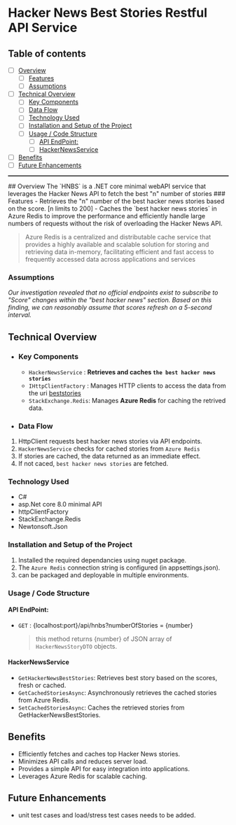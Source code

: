 # Hacker News Best Stories Restful API Service
## Table of contents
- [ ] [Overview](#Overview)
  - [ ] [Features](#Features)
  - [ ] [Assumptions](#Assumptions)
- [ ] [Technical Overview](#Technical-Overview)
  - [ ] [Key Components](#Key-Components)
  - [ ] [Data Flow](#Data-Flow)
  - [ ] [Technology Used](#Technology-used)
  - [ ] [Installation and Setup of the Project](#Installation-and-Setup-of-the-project)
  - [ ] [Usage / Code Structure](#Usage-/-Code-Structure)
    - [ ] [API EndPoint:](#API-EndPoint:)
    - [ ] [HackerNewsService](#HackerNewsService)
- [ ] [Benefits](#Benefits)
- [ ] [Future Enhancements](#Future-Enhancements)
<hr style="border-top: 1px solid;"/>
## Overview
 The `HNBS` is a .NET core minimal webAPI service that leverages the Hacker News API to fetch the best "n" number of stories
### Features
 - Retrieves the "n" number of the best hacker news stories based on the score. [n limits to 200]
 - Caches the `best hacker news stories` in Azure Redis  to improve the performance and efficiently handle large numbers of requests
without the risk of overloading the Hacker News API.

> Azure Redis is a centralized and distributable cache service that provides a highly available and scalable solution for storing and retrieving data in-memory, facilitating efficient and fast access to frequently accessed data across applications and services
### Assumptions
*Our investigation revealed that no official endpoints exist to subscribe to "Score" changes within the "best hacker news" section. Based on this finding, we can reasonably assume that scores refresh on a 5-second interval.*
## Technical Overview
 - ### **Key Components**
	-  `HackerNewsService` : **Retrieves and caches `the best hacker news stories`**
	- `IHttpClientFactory` : Manages HTTP clients to access the data from the uri [beststories](https://hacker-news.firebaseio.com/v0/beststories.json)
	- `StackExchange.Redis`: Manages **Azure Redis** for caching the retrived data.
- ### **Data Flow**
1. HttpClient requests best hacker news stories via API endpoints.
1. `HackerNewsService` checks for cached stories from `Azure Redis`
1. If stories are cached, the data returned as an immediate effect.
1. If not caced, `best hacker news stories` are fetched.  

### **Technology Used**
- C#
- asp.Net core 8.0 minimal API
- httpClientFactory
- StackExchange.Redis
- Newtonsoft.Json
### Installation and Setup of the Project
1. Installed the required dependancies using nuget package.
1. The `Azure Redis` connection string is configured (in appsettings.json).
1. can be packaged and deployable in multiple environments.

### Usage / Code Structure
 #### API EndPoint:
  - ``GET`` : {localhost:port}/api/hnbs?numberOfStories = \{number}
	 > this method returns \{number} of JSON array of `HackerNewsStoryDTO` objects.
#### HackerNewsService
   -  `GetHackerNewsBestStories`: Retrieves best story based on the scores, fresh or cached.
   -  `GetCachedStoriesAsync`: Asynchronously retrieves the cached stories from Azure Redis. 
   -  `SetCachedStoriesAsync`: Caches the retrieved  stories from GetHackerNewsBestStories.
## Benefits

-  Efficiently fetches and caches top Hacker News stories.
-  Minimizes API calls and reduces server load.
-  Provides a simple API for easy integration into applications.
-  Leverages Azure Redis for scalable caching.

## Future Enhancements
- unit test cases and load/stress test cases needs to be added. 
